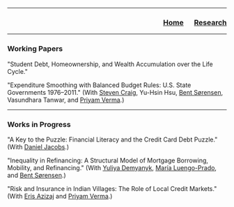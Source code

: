 ___

<h3> 
    <p align="right"> 
        <a href="https://xmgbautista.github.io/">Home</a> &emsp;
        <a href="https://xmgbautista.github.io/research">Research</a>
    </p>
</h3>

___

### Working Papers

"Student Debt, Homeownership, and Wealth Accumulation over the Life Cycle."
<br>

"Expenditure Smoothing with Balanced Budget Rules: U.S. State Governments 1976&ndash;2011." (With [Steven Craig](https://www.uh.edu/class/economics/people/current-faculty/steve/), Yu-Hsin Hsu, [Bent S&oslash;rensen](https://uh.edu/~bsorense/), Vasundhara Tanwar, and [Priyam Verma](https://sites.google.com/view/priyamverma/home).)
<br>

___

### Works in Progress

"A Key to the Puzzle: Financial Literacy and the Credit Card Debt Puzzle." (With [Daniel Jacobs](https://dljacobs.github.io/).)
<br>

"Inequality in Refinancing: A Structural Model of Mortgage Borrowing, Mobility, and Refinancing." (With [Yuliya Demyanyk](http://www.ydemyanyk.com/), [Mar&iacute;a Luengo-Prado](http://luengoprado.net/), and [Bent S&oslash;rensen](https://uh.edu/~bsorense/).)
<br>

"Risk and Insurance in Indian Villages: The Role of Local Credit Markets." (With [Eris Azizaj](https://sites.google.com/site/erisazizaj/home) and [Priyam Verma](https://sites.google.com/view/priyamverma/home).)
       
